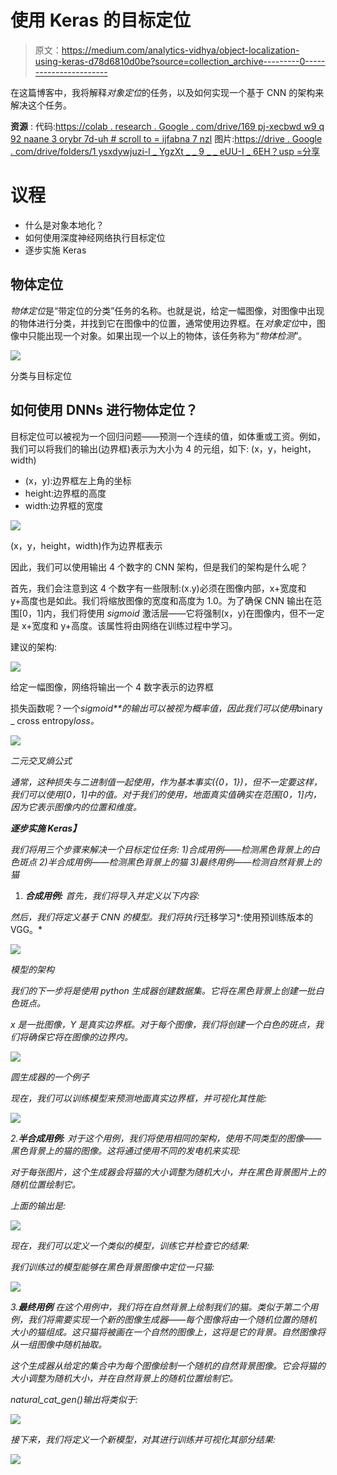 # 使用 Keras 的目标定位

> 原文：<https://medium.com/analytics-vidhya/object-localization-using-keras-d78d6810d0be?source=collection_archive---------0----------------------->

在这篇博客中，我将解释*对象定位*的任务，以及如何实现一个基于 CNN 的架构来解决这个任务。

**资源** :
代码:[https://colab . research . Google . com/drive/169 pj-xecbwd w9 q 92 naane 3 orybr 7d-uh # scroll to = ijfabna 7 nzl](https://colab.research.google.com/drive/169pJ-xECBWDW9Q92naaNE3oRyBr7D-uh#scrollTo=IjFHABNA7nZL)
图片:[https://drive . Google . com/drive/folders/1 ysxdywjuzi-l _ YgzXt _ _ 9 _ _ eUU-I _ 6EH？usp =分享](https://drive.google.com/drive/folders/1YsxDywjUZi-l_YgzXt__9__eUU-I_6EH?usp=sharing)

# **议程**

*   什么是对象本地化？
*   如何使用深度神经网络执行目标定位
*   逐步实施 Keras

## **物体定位**

*物体定位*是“带定位的分类”任务的名称。也就是说，给定一幅图像，对图像中出现的物体进行分类，并找到它在图像中的位置，通常使用边界框。在*对象定位*中，图像中只能出现一个对象。如果出现一个以上的物体，该任务称为“*物体检测*”。

![](img/6a57f213636076e11e3db0a650667c53.png)

分类与目标定位

## **如何使用 DNNs 进行物体定位？**

目标定位可以被视为一个回归问题——预测一个连续的值，如体重或工资。例如，我们可以将我们的输出(边界框)表示为大小为 4 的元组，如下:
(x，y，height，width)
- (x，y):边界框左上角的坐标
- height:边界框的高度
- width:边界框的宽度

![](img/35f961187234d81da93b25e0f819ab46.png)

(x，y，height，width)作为边界框表示

因此，我们可以使用输出 4 个数字的 CNN 架构，但是我们的架构是什么呢？

首先，我们会注意到这 4 个数字有一些限制:(x.y)必须在图像内部，x+宽度和 y+高度也是如此。我们将缩放图像的宽度和高度为 1.0。为了确保 CNN 输出在范围[0，1]内，我们将使用 *sigmoid* 激活层——它将强制(x，y)在图像内，但不一定是 x+宽度和 y+高度。该属性将由网络在训练过程中学习。

建议的架构:

![](img/76dc516d5ad249332a37fa7566ea65bb.png)

给定一幅图像，网络将输出一个 4 数字表示的边界框

损失函数呢？一个*sigmoid**的输出可以被视为概率值，因此我们可以使用*binary _ cross entropy*loss。*

*![](img/7c546ea87125a003c4aa50457db07fac.png)*

*二元交叉熵公式*

*通常，这种损失与二进制值一起使用，作为基本事实({0，1})，但不一定要这样，我们可以使用[0，1]中的值。对于我们的使用，地面真实值确实在范围[0，1]内，因为它表示图像内的位置和维度。*

***逐步实施 Keras】***

*我们将用三个步骤来解决一个目标定位任务:
1)合成用例——检测黑色背景上的白色斑点
2)半合成用例——检测黑色背景上的猫
3)最终用例——检测自然背景上的猫*

1.  ***合成用例:**
    首先，我们将导入并定义以下内容:*

*然后，我们将定义基于 CNN 的模型。我们将执行*迁移学习*:使用预训练版本的 VGG。*

*![](img/321d0239a1650cc78daa7d254911f74c.png)*

*模型的架构*

*我们的下一步将是使用 python 生成器创建数据集。它将在黑色背景上创建一批白色斑点。*

*x 是一批图像，Y 是真实边界框。对于每个图像，我们将创建一个白色的斑点，我们将确保它将在图像的边界内。*

*![](img/d7d87c2b7a10aec37c574f6db86f7c9a.png)*

*圆生成器的一个例子*

*现在，我们可以训练模型来预测地面真实边界框，并可视化其性能:*

*![](img/506598dc8eed708d71e9b08e494d0879.png)*

*2.**半合成用例:** 对于这个用例，我们将使用相同的架构，使用不同类型的图像——黑色背景上的猫的图像。这将通过使用不同的发电机来实现:*

*对于每张图片，这个生成器会将猫的大小调整为随机大小，并在黑色背景图片上的随机位置绘制它。*

*上面的输出是:*

*![](img/eb24a331279e803d6f12b0f8b2f1638e.png)*

*现在，我们可以定义一个类似的模型，训练它并检查它的结果:*

*我们训练过的模型能够在黑色背景图像中定位一只猫:*

*![](img/6ab4d8037a8bd4cabe130c00556a9c6f.png)*

*3.**最终用例** 在这个用例中，我们将在自然背景上绘制我们的猫。类似于第二个用例，我们将需要实现一个新的图像生成器——每个图像将由一个随机位置的随机大小的猫组成。这只猫将被画在一个自然的图像上，这将是它的背景。自然图像将从一组图像中随机抽取。*

*这个生成器从给定的集合中为每个图像绘制一个随机的自然背景图像。它会将猫的大小调整为随机大小，并在自然背景上的随机位置绘制它。*

*natural_cat_gen()输出将类似于:*

*![](img/46e24acf6a92235c71a15ea5c81401bd.png)*

*接下来，我们将定义一个新模型，对其进行训练并可视化其部分结果:*

*![](img/5e7b21e7b656248ad2a7872856d96bfb.png)*